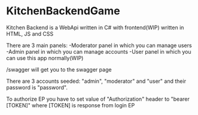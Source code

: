 # KitchenBackendGame
Kitchen Backend is a WebApi written in C# with frontend(WIP) written in HTML, JS and CSS

There are 3 main panels:
  -Moderator panel in which you can manage users
  -Admin panel in which you can manage accounts
  -User panel in which you can use this app normally(WIP)

/swagger will get you to the swagger page

There are 3 accounts seeded: "admin", "moderator" and "user" and their password is "password".

To authorize EP you have to set value of "Authorization" header to "bearer [TOKEN]" where [TOKEN] is response from login EP
